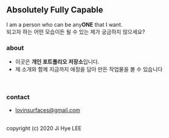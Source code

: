 ## Absolutely Fully Capable
I am a person who can be any**ONE** that I want.<br>되고자 하는 어떤 모습이든 될 수 있는 제가 궁금하지 않으세요?

### about
- 이곳은 **개인 포트폴리오 저장소**입니다.
- 제 소개와 함께 지금까지 애정을 담아 만든 작업물을 볼 수 있습니다

<br>

### contact

- lovinsurfaces@gmail.com

<br>
copyright (c) 2020 Ji Hye LEE
